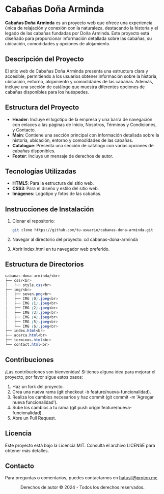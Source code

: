 # Cabañas Doña Arminda

**Cabañas Doña Arminda** es un proyecto web que ofrece una experiencia única de relajación y conexión con la naturaleza, destacando la historia y el legado de las cabañas fundadas por Doña Arminda. Este proyecto está diseñado para proporcionar información detallada sobre las cabañas, su ubicación, comodidades y opciones de alojamiento.

## Descripción del Proyecto

El sitio web de Cabañas Doña Arminda presenta una estructura clara y accesible, permitiendo a los usuarios obtener información sobre la historia, ubicación, entorno, alojamiento y comodidades de las cabañas. Además, incluye una sección de catálogo que muestra diferentes opciones de cabañas disponibles para los huéspedes.

## Estructura del Proyecto

- **Header**: Incluye el logotipo de la empresa y una barra de navegación con enlaces a las páginas de Inicio, Nosotros, Términos y Condiciones, y Contacto.
- **Main**: Contiene una sección principal con información detallada sobre la historia, ubicación, entorno y comodidades de las cabañas.
- **Catalogue**: Presenta una sección de catálogo con varias opciones de cabañas disponibles.
- **Footer**: Incluye un mensaje de derechos de autor.

## Tecnologías Utilizadas

- **HTML5**: Para la estructura del sitio web.
- **CSS3**: Para el diseño y estilo del sitio web.
- **Imágenes**: Logotipo y fotos de las cabañas.

## Instrucciones de Instalación

1. Clonar el repositorio:
   ```sh
   git clone https://github.com/tu-usuario/cabanas-dona-arminda.git
    ```
2. Navegar al directorio del proyecto:
   cd cabanas-dona-arminda

3. Abrir index.html en tu navegador web preferido.

## Estructura de Directorios
```css
cabanas-dona-arminda/<br>
├── css/<br>
│   └── style.css<br>
├── img/<br>
│   ├── seven.png<br>
│   ├── IMG (0).jpeg<br>
│   ├── IMG (1).jpeg<br>
│   ├── IMG (2).jpeg<br>
│   ├── IMG (3).jpeg<br>
│   ├── IMG (4).jpeg<br>
│   ├── IMG (5).jpeg<br>
│   └── IMG (6).jpeg<br>
├── index.html<br>
├── acerca.html<br>
├── terminos.html<br>
└── contact.html<br>
```
## Contribuciones

¡Las contribuciones son bienvenidas! Si tienes alguna idea para mejorar el proyecto, por favor sigue estos pasos:

1. Haz un fork del proyecto.
2. Crea una nueva rama (git checkout -b feature/nueva-funcionalidad).
3. Realiza los cambios necesarios y haz commit (git commit -m 'Agregar nueva funcionalidad').
4. Sube los cambios a tu rama (git push origin feature/nueva-funcionalidad).
5. Abre un Pull Request.

## Licencia
Este proyecto está bajo la Licencia MIT. Consulta el archivo LICENSE para obtener más detalles.

## Contacto
Para preguntas o comentarios, puedes contactarnos en hatusil@proton.me

<p style="text-align: center;">Derechos de autor © 2024 - Todos los derechos reservados.</p>